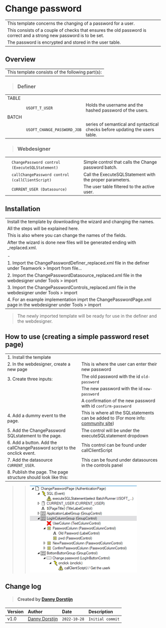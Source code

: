 # Change password
||
|-|
|This template concerns the changing of a password for a user.|
|This consists of a couple of checks that ensures the old password is correct and a strong new password is to be set.|
|The password is encrypted and stored in the user table.|
## Overview
||
|-|
|This template consists of the following part(s):|
> ### Definer
||||
|-|-|-|
|TABLE|||
||`USOFT_T_USER`|Holds the username and the hashed password of the users.|
|BATCH|||
||`USOFT_CHANGE_PASSWORD_JOB`|series of semantical and syntactical checks before updating the users table.|
> ### Webdesigner
||||
|-|-|-|
||||
||`ChangePassword control (ExecuteSQLStatement)`|Simple control that calls the Change password batch.|
||`callChangePassword control (callClientScript)`|Call the ExecuteSQLStatement with the proper parameters.|
||`CURRENT_USER (Datasource)`|The user table filtered to the active user.|
## Installation
||
|-|
|Install the template by downloading the wizard and changing the names.|
|All the steps will be explained here.|
|This is also where you can change the names of the fields.|
|After the wizard is done new files will be generated ending with _replaced.xml.|
||
|-|
|1. Import the ChangePasswordDefiner_replaced.xml file in the definer under Teamwork > Import from file...|
|2. Import the ChangePasswordDatasource_replaced.xml file in the webdesigner under Tools > import|
|3. Import the ChangePasswordControls_replaced.xml file in the webdesigner under Tools > import|
|4. For an example implementation imprt the ChangePasswordPage.xml page in the webdesigner under Tools > import|

> The newly imported template will be ready for use in the definer and the webdesigner.
## How to use (creating a simple password reset page)
|||
|-|-|
|1. Install the template||
|2. In the webdesigner, create a new page|This is where the user can enter their new password|
|3. Create three inputs:|The old password with the id `old-password`|
||The new password with the id `new-password`|
||A confirmation of the new password with id `confirm-password`|
|4. Add a dummy event to the page.|This is where all the SQLstatements can be added to (For more info: [community site](https://community.usoft.com/sql-and-web-designer-116/sql-statements-671))|
|5. Add the ChangePassword SQLstatement to the page.|The control will be under the executeSQLstatement dropdown|
|6. Add a button. Add the callChangePassword script to the onclick event.|This control can be found under callClientScript|
|7. Add the datasource `CURRENT_USER`.|This can be found under datasources in the controls panel|
|8. Publish the page. The page structure should look like this:||

> > ![result](docs/result.png)
## Change log
> #### Created by [Danny Dorstijn](mailto:danny.dorstijn@usoft.com)
|Version|Author|Date|Description|
|:---|:---|:---|:---|
|v1.0|[Danny Dorstijn](mailto:danny.dorstijn@usoft.com) |`2022-10-28`|`Initial commit`|